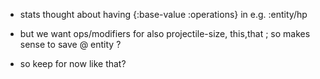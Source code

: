 * stats thought about having {:base-value :operations} in e.g. :entity/hp

* but we want ops/modifiers for also projectile-size, this,that
; so makes sense to save @ entity ?

* so keep for now like that?


